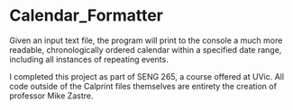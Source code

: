 # Calendar_Formatter
Given an input text file, the program will print to the console a much more readable, chronologically ordered calendar within a specified date range, including all instances of repeating events.

I completed this project as part of SENG 265, a course offered at UVic. All code outside of the Calprint files themselves are entirety the creation of professor Mike Zastre.
